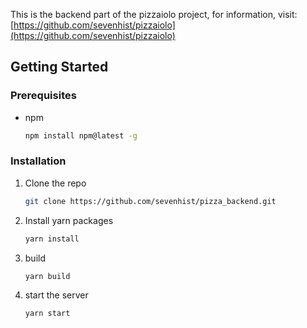 

This is the backend part of the pizzaiolo project, for information, visit: 
[https://github.com/sevenhist/pizzaiolo](https://github.com/sevenhist/pizzaiolo)  

## Getting Started

### Prerequisites

* npm
  ```sh
  npm install npm@latest -g
  ```

### Installation

1. Clone the repo
   ```sh
   git clone https://github.com/sevenhist/pizza_backend.git
   ```
2. Install yarn packages
   ```sh
   yarn install
   ```
3. build
   ```sh
   yarn build
   ```
4. start the server
   ```sh
   yarn start
   ```




<!-- # dev-archive:
1. yarn install
2. yarn add dotenv
3. yarn add cors
4. yarn add @types/express 
5. yarn add ts-node typescript
6. yarn global add typescript
7. yarn add --dev @types/cors
8. yarn add --dev @types/node
(). yarn start -->
